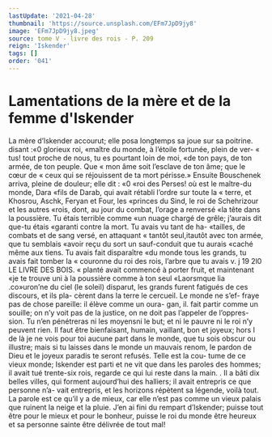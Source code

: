 ```yaml
---
lastUpdate: '2021-04-28'
thumbnail: 'https://source.unsplash.com/EFm7JpD9jy8'
image: 'EFm7JpD9jy8.jpeg'
source: tome V - livre des rois - P. 209
reign: 'Iskender'
tags: []
order: '041'
---
```


# Lamentations de la mère et de la femme d'Iskender

La mère d’lskender accourut; elle posa longtemps
sa joue sur sa poitrine. disant :«0 glorieux roi, «maître du monde, à l’étoile fortunée, plein de ver-
« tus! tout proche de nous, tu es pourtant loin de moi,
«de ton pays, de ton armée, de ton peuple. Que
« mon âme soit l’esclave de ton âme; que le cœur de
« ceux qui se réjouissent de ta mort périsse.» Ensuite Bouschenek arriva, pleine de douleur; elle dit : «0 «roi des Perses! où est le maître-du monde, Dara «fils de Darab, qui avait rétabli l’ordre sur toute la
« terre, et Khosrou, Aschk, Feryan et Four, les «princes du Sind, le roi de Schehrizour et les autres «rois, dont, au jour du combat, l’orage a renversé
«la tête dans la poussière. Tu étais terrible comme
«un nuage chargé de grêle; j’aurais dit que-tu étais
«garanti contre la mort. Tu avais vu tant de ha- «tailles, de combats et de sang versé, en attaquant
« tantôt seul,itautôt avec ton armée, que tu semblais «avoir reçu du sort un sauf-conduit que tu aurais «caché même aux tiens. Tu avais fait disparaître
«du monde tous les grands, tu avais fait tomber la « couronne du roi des rois, l’arbre que tu avais
v. j 19
2l0 LE LIVRE DES BOIS.
« planté avait commencé à porter fruit, et maintenant
«je te trouve uni à la poussière comme à ton seul
«Laorsmque lia .co»uron’ne du ciel (le soleil) disparut, les grands furent fatigués de ces discours, et ils pla- cèrent dans la terre le cercueil. Le monde ne s’ef- fraye pas de chose pareille: il élève comme un oura- gan, il. fait partir comme un souille; on n’y voit pas
de la justice, on ne doit pas l’appeler de l’oppres-
sion. Tu n’en pénétreras ni les moyensni le but;
et ni le pauvre ni le roi n’y peuvent rien. Il faut être bienfaisant, humain, vaillant, bon et joyeux; hors I de là je ne vois pour toi aucune part dans le monde, que tu sois obscur ou illustre; mais si tu laisses dans le monde un mauvais renom, le pardon de Dieu et le joyeux paradis te seront refusés. Telle est la cou- tume de ce vieux monde; Iskender est parti et ne vit que dans les paroles des hommes; il avait tué trente-six rois, regarde ce qui lui reste dans la main. . Il a bâti dix belles villes, qui forment aujourd’hui
des halliers; il avait entrepris ce que personne n’a- vait entrepris, et les horizons répètent sa légende, voilà tout. La parole est ce qu’il y a de mieux, car elle n’est pas comme un vieux palais que ruinent la neige et la pluie. J’en ai fini du rempart d’lskender; puisse tout être pour le mieux et pour le bonheur,
puisse le roi du monde être heureux et sa personne sainte être délivrée de tout mal!

